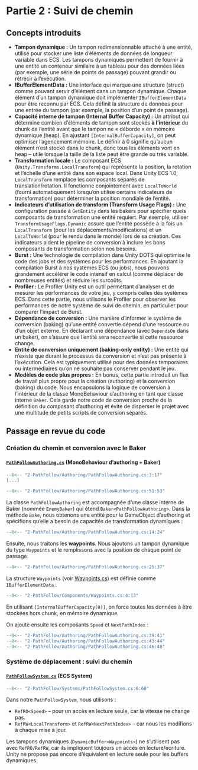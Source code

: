 
# Partie 2 : Suivi de chemin

## Concepts introduits

* **Tampon dynamique :** Un tampon redimensionnable attaché à une entité, utilisé pour stocker une liste d’éléments de données de longueur variable dans ECS. Les tampons dynamiques permettent de fournir à une entité un conteneur similaire à un tableau pour des données liées (par exemple, une série de points de passage) pouvant grandir ou rétrécir à l’exécution.  
* **IBufferElementData :** Une interface qui marque une structure (struct) comme pouvant servir d’élément dans un tampon dynamique. Chaque élément d’un tampon dynamique doit implémenter `IBufferElementData` pour être reconnu par ECS. Cela définit la structure de données pour une entrée du tampon (par exemple, la position d’un point de passage).  
* **Capacité interne de tampon (Internal Buffer Capacity) :** Un attribut qui détermine combien d’éléments de tampon sont stockés **à l’intérieur** du chunk de l’entité avant que le tampon ne « déborde » en mémoire dynamique (heap). En ajustant `[InternalBufferCapacity]`, on peut optimiser l’agencement mémoire. Le définir à 0 signifie qu’aucun élément n’est stocké dans le chunk, donc tous les éléments vont en heap – utile lorsque la taille de la liste peut être grande ou très variable.  
* **Transformation locale :** Le composant ECS (`Unity.Transforms.LocalTransform`) qui représente la position, la rotation et l’échelle d’une entité dans son espace local. Dans Unity ECS 1.0, `LocalTransform` remplace les composants séparés de translation/rotation. Il fonctionne conjointement avec `LocalToWorld` (fourni automatiquement lorsqu’on utilise certains indicateurs de transformation) pour déterminer la position mondiale de l’entité.  
* **Indicateurs d’utilisation de transform (Transform Usage Flags) :** Une configuration passée à `GetEntity` dans les bakers pour spécifier quels composants de transformation une entité requiert. Par exemple, utiliser `TransformUsageFlags.Dynamic` assure que l’entité possède à la fois un `LocalTransform` (pour les déplacements/modifications) et un `LocalToWorld` (pour le rendu dans le monde) lors de sa création. Ces indicateurs aident le pipeline de conversion à inclure les bons composants de transformation selon nos besoins.  
* **Burst :** Une technologie de compilation dans Unity DOTS qui optimise le code des jobs et des systèmes pour les performances. En ajoutant la compilation Burst à nos systèmes ECS (ou jobs), nous pouvons grandement accélérer le code intensif en calcul (comme déplacer de nombreuses entités) et réduire les surcoûts.  
* **Profiler :** Le Profiler Unity est un outil permettant d’analyser et de mesurer les performances de votre jeu, y compris celles des systèmes ECS. Dans cette partie, nous utilisons le Profiler pour observer les performances de notre système de suivi de chemin, en particulier pour comparer l’impact de Burst.  
* **Dépendance de conversion :** Une manière d’informer le système de conversion (baking) qu’une entité convertie dépend d’une ressource ou d’un objet externe. En déclarant une dépendance (avec `DependsOn` dans un baker), on s’assure que l’entité sera reconvertie si cette ressource change.  
* **Entité de conversion uniquement (baking-only entity) :** Une entité qui n’existe que durant le processus de conversion et n’est pas présente à l’exécution. Cela est typiquement utilisé pour des données temporaires ou intermédiaires qu’on ne souhaite pas conserver pendant le jeu.  
* **Modèles de code plus propres :** En bonus, cette partie introduit un flux de travail plus propre pour la création (authoring) et la conversion (baking) du code. Nous encapsulons la logique de conversion à l’intérieur de la classe MonoBehaviour d’authoring en tant que classe interne `Baker`. Cela garde notre code de conversion proche de la définition du composant d’authoring et évite de disperser le projet avec une multitude de petits scripts de conversion séparés.

## Passage en revue du code

### Création du chemin et conversion avec le Baker

#### [`PathFollowAuthoring.cs`](https://github.com/WaynGames/DOTS-Training/blob/main/2-PathFollow/Authoring/PathFollowAuthoring.cs) (MonoBehaviour d’authoring + Baker)

```csharp
--8<-- "2-PathFollow/Authoring/PathFollowAuthoring.cs:3:17"
[...]

--8<-- "2-PathFollow/Authoring/PathFollowAuthoring.cs:51:53"
```

La classe `PathFollowAuthoring` est accompagnée d’une classe interne de Baker (nommée `EnemyBaker`) qui étend `Baker<PathFollowAuthoring>`. Dans la méthode `Bake`, nous obtenons une entité pour le GameObject d’authoring et spécifions qu’elle a besoin de capacités de transformation dynamiques :

```csharp
--8<-- "2-PathFollow/Authoring/PathFollowAuthoring.cs:14:24"
```

Ensuite, nous traitons les **waypoints**. Nous ajoutons un tampon dynamique du type `Waypoints` et le remplissons avec la position de chaque point de passage.

```csharp
--8<-- "2-PathFollow/Authoring/PathFollowAuthoring.cs:25:37"
```

La structure `Waypoints` (voir [Waypoints.cs](https://github.com/WaynGames/DOTS-Training/blob/main/2-PathFollow/Components/Waypoints.cs)) est définie comme `IBufferElementData` :

```csharp
--8<-- "2-PathFollow/Components/Waypoints.cs:4:13"
```

En utilisant `[InternalBufferCapacity(0)]`, on force toutes les données à être stockées hors chunk, en mémoire dynamique.

On ajoute ensuite les composants `Speed` et `NextPathIndex` :

```csharp
--8<-- "2-PathFollow/Authoring/PathFollowAuthoring.cs:39:41"
--8<-- "2-PathFollow/Authoring/PathFollowAuthoring.cs:43:44"
--8<-- "2-PathFollow/Authoring/PathFollowAuthoring.cs:46:48"
```

### Système de déplacement : suivi du chemin

#### [`PathFollowSystem.cs`](https://github.com/WaynGames/DOTS-Training/blob/main/2-PathFollow/Systems/PathFollowSystem.cs) (ECS System)

```csharp
--8<-- "2-PathFollow/Systems/PathFollowSystem.cs:6:60"
```

Dans notre `PathFollowSystem`, nous utilisons :

- `RefRO<Speed>` – pour un accès en lecture seule, car la vitesse ne change pas.
- `RefRW<LocalTransform>` et `RefRW<NextPathIndex>` – car nous les modifions à chaque mise à jour.

Les tampons dynamiques (`DynamicBuffer<Waypoints>`) ne s’utilisent pas avec `RefRO/RefRW`, car ils impliquent toujours un accès en lecture/écriture. Unity ne propose pas encore d’équivalent en lecture seule pour les buffers dynamiques.
